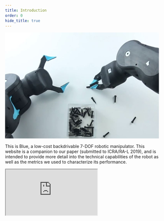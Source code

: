 ```yaml
---
title: Introduction
order: 0
hide_title: true
---
```


![robot](/assets/images/gripper.JPG)

This is Blue, a low-cost backdrivable 7-DOF robotic manipulator. This website is a companion to our paper (submitted to ICRA/RA-L 2019), and is intended to provide more detail into the technical capabilities of the robot as well as the metrics we used to characterize its performance.

<!-- [Link to the paper:](<iframe src="https://drive.google.com/file/d/1IIJE8LaXqsBkqYoe7xZxhNppKoo9f9eV/preview"></iframe>). -->

<iframe src="https://drive.google.com/file/d/1IIJE8LaXqsBkqYoe7xZxhNppKoo9f9eV/preview"></iframe>

<!-- # Summary
{: #summary }
<iframe src="https://www.youtube.com/embed/G4QQ8Mfjb_g" frameborder="0" allow="autoplay; encrypted-media" allowfullscreen></iframe>
Quick highlight reel for Blue!
-->
